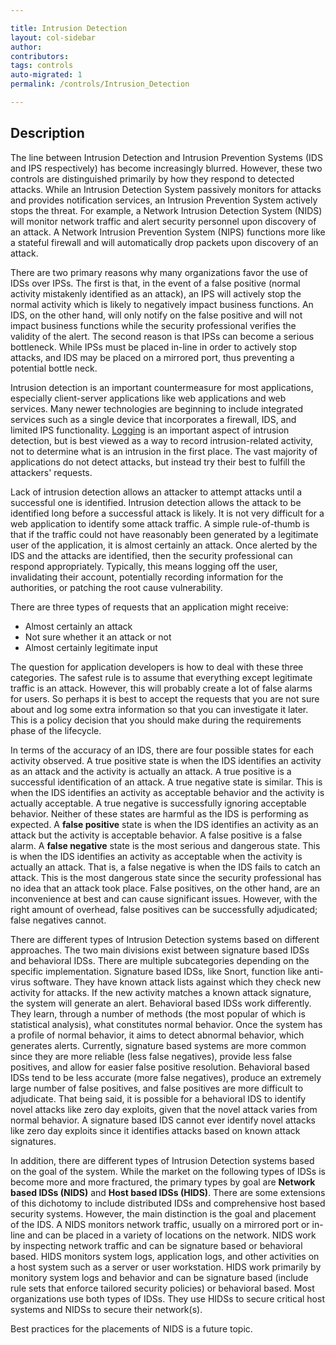 ```yaml
---

title: Intrusion Detection
layout: col-sidebar
author:
contributors:
tags: controls
auto-migrated: 1
permalink: /controls/Intrusion_Detection

---
```


## Description

The line between Intrusion Detection and Intrusion Prevention Systems
(IDS and IPS respectively) has become increasingly blurred. However,
these two controls are distinguished primarily by how they respond to
detected attacks. While an Intrusion Detection System passively monitors
for attacks and provides notification services, an Intrusion Prevention
System actively stops the threat. For example, a Network Intrusion
Detection System (NIDS) will monitor network traffic and alert security
personnel upon discovery of an attack. A Network Intrusion Prevention
System (NIPS) functions more like a stateful firewall and will
automatically drop packets upon discovery of an attack.

There are two primary reasons why many organizations favor the use of
IDSs over IPSs. The first is that, in the event of a false positive
(normal activity mistakenly identified as an attack), an IPS will
actively stop the normal activity which is likely to negatively impact
business functions. An IDS, on the other hand, will only notify on the
false positive and will not impact business functions while the security
professional verifies the validity of the alert. The second reason is
that IPSs can become a serious bottleneck. While IPSs must be placed
in-line in order to actively stop attacks, and IDS may be placed on a
mirrored port, thus preventing a potential bottle neck.

Intrusion detection is an important countermeasure for most
applications, especially client-server applications like web
applications and web services. Many newer technologies are beginning to
include integrated services such as a single device that incorporates a
firewall, IDS, and limited IPS functionality.
[Logging](Logging "wikilink") is an important aspect of intrusion
detection, but is best viewed as a way to record intrusion-related
activity, not to determine what is an intrusion in the first place. The
vast majority of applications do not detect attacks, but instead try
their best to fulfill the attackers' requests.

Lack of intrusion detection allows an attacker to attempt attacks until
a successful one is identified. Intrusion detection allows the attack to
be identified long before a successful attack is likely. It is not very
difficult for a web application to identify some attack traffic. A
simple rule-of-thumb is that if the traffic could not have reasonably
been generated by a legitimate user of the application, it is almost
certainly an attack. Once alerted by the IDS and the attacks are
identified, then the security professional can respond appropriately.
Typically, this means logging off the user, invalidating their account,
potentially recording information for the authorities, or patching the
root cause vulnerability.

There are three types of requests that an application might receive:

  - Almost certainly an attack
  - Not sure whether it an attack or not
  - Almost certainly legitimate input

The question for application developers is how to deal with these three
categories. The safest rule is to assume that everything except
legitimate traffic is an attack. However, this will probably create a
lot of false alarms for users. So perhaps it is best to accept the
requests that you are not sure about and log some extra information so
that you can investigate it later. This is a policy decision that you
should make during the requirements phase of the lifecycle.

In terms of the accuracy of an IDS, there are four possible states for
each activity observed. A true positive state is when the IDS identifies
an activity as an attack and the activity is actually an attack. A true
positive is a successful identification of an attack. A true negative
state is similar. This is when the IDS identifies an activity as
acceptable behavior and the activity is actually acceptable. A true
negative is successfully ignoring acceptable behavior. Neither of these
states are harmful as the IDS is performing as expected. A **false
positive** state is when the IDS identifies an activity as an attack but
the activity is acceptable behavior. A false positive is a false alarm.
A **false negative** state is the most serious and dangerous state. This
is when the IDS identifies an activity as acceptable when the activity
is actually an attack. That is, a false negative is when the IDS fails
to catch an attack. This is the most dangerous state since the security
professional has no idea that an attack took place. False positives, on
the other hand, are an inconvenience at best and can cause significant
issues. However, with the right amount of overhead, false positives can
be successfully adjudicated; false negatives cannot.

There are different types of Intrusion Detection systems based on
different approaches. The two main divisions exist between signature
based IDSs and behavioral IDSs. There are multiple subcategories
depending on the specific implementation. Signature based IDSs, like
Snort, function like anti-virus software. They have known attack lists
against which they check new activity for attacks. If the new activity
matches a known attack signature, the system will generate an alert.
Behavioral based IDSs work differently. They learn, through a number of
methods (the most popular of which is statistical analysis), what
constitutes normal behavior. Once the system has a profile of normal
behavior, it aims to detect abnormal behavior, which generates alerts.
Currently, signature based systems are more common since they are more
reliable (less false negatives), provide less false positives, and allow
for easier false positive resolution. Behavioral based IDSs tend to be
less accurate (more false negatives), produce an extremely large number
of false positives, and false positives are more difficult to
adjudicate. That being said, it is possible for a behavioral IDS to
identify novel attacks like zero day exploits, given that the novel
attack varies from normal behavior. A signature based IDS cannot ever
identify novel attacks like zero day exploits since it identifies
attacks based on known attack signatures.

In addition, there are different types of Intrusion Detection systems
based on the goal of the system. While the market on the following types
of IDSs is become more and more fractured, the primary types by goal are
**Network based IDSs (NIDS)** and **Host based IDSs (HIDS)**. There are
some extensions of this dichotomy to include distributed IDSs and
comprehensive host based security systems. However, the main distinction
is the goal and placement of the IDS. A NIDS monitors network traffic,
usually on a mirrored port or in-line and can be placed in a variety of
locations on the network. NIDS work by inspecting network traffic and
can be signature based or behavioral based. HIDS monitors system logs,
application logs, and other activities on a host system such as a server
or user workstation. HIDS work primarily by monitory system logs and
behavior and can be signature based (include rule sets that enforce
tailored security policies) or behavioral based. Most organizations use
both types of IDSs. They use HIDSs to secure critical host systems and
NIDSs to secure their network(s).

Best practices for the placements of NIDS is a future topic.

